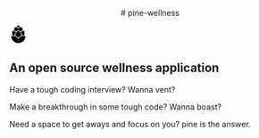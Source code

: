 <p align="center">
# pine-wellness
</p>
<div>

![blue pine cone](logos/simple__solid__32.png)

</div>

## An open source wellness application

Have a tough coding interview? Wanna vent?

Make a breakthrough in some tough code? Wanna boast?

Need a space to get aways and focus on you? pine is the answer.
